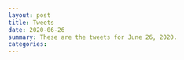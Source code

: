 ```yaml
---
layout: post
title: Tweets
date: 2020-06-26
summary: These are the tweets for June 26, 2020.
categories:
---
```


